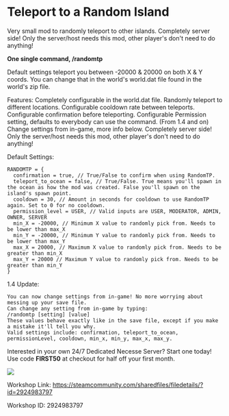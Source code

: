# Teleport to a Random Island

Very small mod to randomly teleport to other islands. Completely server side! Only the server/host needs this mod, other player's don't need to do anything!

**One single command, /randomtp**

Default settings teleport you between -20000 & 20000 on both X & Y coords. You can change that in the world's world.dat file found in the world's zip file.

Features:
Completely configurable in the world.dat file.
Randomly teleport to different locations.
Configurable cooldown rate between teleports.
Configurable confirmation before teleporting.
Configurable Permission setting, defaults to everybody can use the command.
(From 1.4 and on) Change settings from in-game, more info below.
Completely server side! Only the server/host needs this mod, other player's don't need to do anything!

Default Settings:
```
RANDOMTP = {
  confirmation = true, // True/False to confirm when using RandomTP.
  teleport_to_ocean = false, // True/False. True means you'll spawn in the ocean as how the mod was created. False you'll spawn on the island's spawn point.
  cooldown = 30, // Amount in seconds for cooldown to use RandomTP again. Set to 0 for no cooldown.
  permission_level = USER, // Valid inputs are USER, MODERATOR, ADMIN, OWNER, SERVER
  min_X = -20000, // Minimum X value to randomly pick from. Needs to be lower than max_X
  min_Y = -20000, // Minimum Y value to randomly pick from. Needs to be lower than max_Y
  max_X = 20000, // Maximum X value to randomly pick from. Needs to be greater than min_X
  max_Y = 20000 // Maximum Y value to randomly pick from. Needs to be greater than min_Y
}
```

1.4 Update:
```
You can now change settings from in-game! No more worrying about messing up your save file.
Can change any setting from in-game by typing:
/randomtp [setting] [value]
These values behave exactly like in the save file, except if you make a mistake it'll tell you why.
Valid settings include: confirmation, teleport_to_ocean, permissionLevel, cooldown, min_x, min_y, max_x, max_y.
```

Interested in your own 24/7 Dedicated Necesse Server? Start one today! Use code **FIRST50** at checkout for half off your first month.

[![](https://i.imgur.com/MC7itkR.png)](https://apexnode.host)

Workshop Link: https://steamcommunity.com/sharedfiles/filedetails/?id=2924983797

Workshop ID: 2924983797
